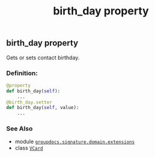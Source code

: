 ﻿---
title: birth_day property
second_title: GroupDocs.Signature for Python via .NET API References
description: 
type: docs
url: /python-net/groupdocs.signature.domain.extensions/vcard/birth_day/
is_root: false
weight: 30
---

## birth_day property


Gets or sets contact birthday.
### Definition:
```python
@property
def birth_day(self):
    ...
@birth_day.setter
def birth_day(self, value):
    ...
```

### See Also
* module [`groupdocs.signature.domain.extensions`](../../)
* class [`VCard`](/signature/python-net/groupdocs.signature.domain.extensions/vcard)
